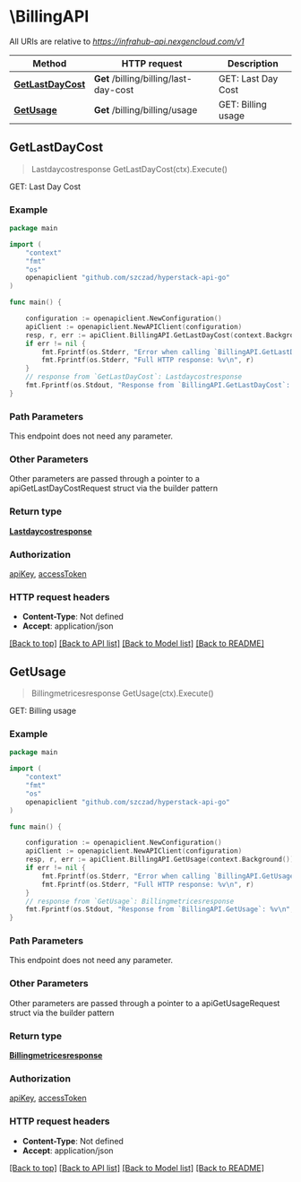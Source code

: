 # \BillingAPI

All URIs are relative to *https://infrahub-api.nexgencloud.com/v1*

Method | HTTP request | Description
------------- | ------------- | -------------
[**GetLastDayCost**](BillingAPI.md#GetLastDayCost) | **Get** /billing/billing/last-day-cost | GET: Last Day Cost
[**GetUsage**](BillingAPI.md#GetUsage) | **Get** /billing/billing/usage | GET: Billing usage



## GetLastDayCost

> Lastdaycostresponse GetLastDayCost(ctx).Execute()

GET: Last Day Cost

### Example

```go
package main

import (
	"context"
	"fmt"
	"os"
	openapiclient "github.com/szczad/hyperstack-api-go"
)

func main() {

	configuration := openapiclient.NewConfiguration()
	apiClient := openapiclient.NewAPIClient(configuration)
	resp, r, err := apiClient.BillingAPI.GetLastDayCost(context.Background()).Execute()
	if err != nil {
		fmt.Fprintf(os.Stderr, "Error when calling `BillingAPI.GetLastDayCost``: %v\n", err)
		fmt.Fprintf(os.Stderr, "Full HTTP response: %v\n", r)
	}
	// response from `GetLastDayCost`: Lastdaycostresponse
	fmt.Fprintf(os.Stdout, "Response from `BillingAPI.GetLastDayCost`: %v\n", resp)
}
```

### Path Parameters

This endpoint does not need any parameter.

### Other Parameters

Other parameters are passed through a pointer to a apiGetLastDayCostRequest struct via the builder pattern


### Return type

[**Lastdaycostresponse**](Lastdaycostresponse.md)

### Authorization

[apiKey](../README.md#apiKey), [accessToken](../README.md#accessToken)

### HTTP request headers

- **Content-Type**: Not defined
- **Accept**: application/json

[[Back to top]](#) [[Back to API list]](../README.md#documentation-for-api-endpoints)
[[Back to Model list]](../README.md#documentation-for-models)
[[Back to README]](../README.md)


## GetUsage

> Billingmetricesresponse GetUsage(ctx).Execute()

GET: Billing usage

### Example

```go
package main

import (
	"context"
	"fmt"
	"os"
	openapiclient "github.com/szczad/hyperstack-api-go"
)

func main() {

	configuration := openapiclient.NewConfiguration()
	apiClient := openapiclient.NewAPIClient(configuration)
	resp, r, err := apiClient.BillingAPI.GetUsage(context.Background()).Execute()
	if err != nil {
		fmt.Fprintf(os.Stderr, "Error when calling `BillingAPI.GetUsage``: %v\n", err)
		fmt.Fprintf(os.Stderr, "Full HTTP response: %v\n", r)
	}
	// response from `GetUsage`: Billingmetricesresponse
	fmt.Fprintf(os.Stdout, "Response from `BillingAPI.GetUsage`: %v\n", resp)
}
```

### Path Parameters

This endpoint does not need any parameter.

### Other Parameters

Other parameters are passed through a pointer to a apiGetUsageRequest struct via the builder pattern


### Return type

[**Billingmetricesresponse**](Billingmetricesresponse.md)

### Authorization

[apiKey](../README.md#apiKey), [accessToken](../README.md#accessToken)

### HTTP request headers

- **Content-Type**: Not defined
- **Accept**: application/json

[[Back to top]](#) [[Back to API list]](../README.md#documentation-for-api-endpoints)
[[Back to Model list]](../README.md#documentation-for-models)
[[Back to README]](../README.md)

